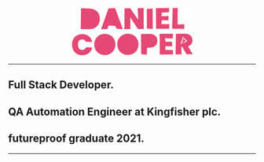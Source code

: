 <p align="center">
  <img src="./images/logo.png" />
</p>

---

## Full Stack Developer.

## QA Automation Engineer at Kingfisher plc.

## futureproof graduate 2021.

---
